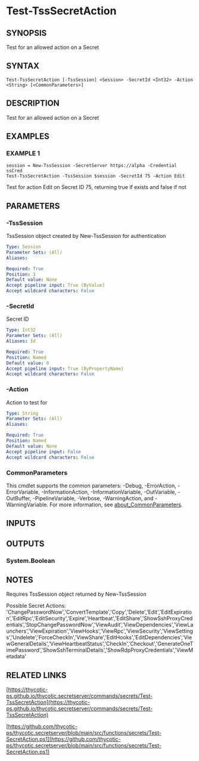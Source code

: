 # Test-TssSecretAction

## SYNOPSIS
Test for an allowed action on a Secret

## SYNTAX

```
Test-TssSecretAction [-TssSession] <Session> -SecretId <Int32> -Action <String> [<CommonParameters>]
```

## DESCRIPTION
Test for an allowed action on a Secret

## EXAMPLES

### EXAMPLE 1
```
session = New-TssSession -SecretServer https://alpha -Credential ssCred
Test-TssSecretAction -TssSession $session -SecretId 75 -Action Edit
```

Test for action Edit on Secret ID 75, returning true if exists and false if not

## PARAMETERS

### -TssSession
TssSession object created by New-TssSession for authentication

```yaml
Type: Session
Parameter Sets: (All)
Aliases:

Required: True
Position: 1
Default value: None
Accept pipeline input: True (ByValue)
Accept wildcard characters: False
```

### -SecretId
Secret ID

```yaml
Type: Int32
Parameter Sets: (All)
Aliases: Id

Required: True
Position: Named
Default value: 0
Accept pipeline input: True (ByPropertyName)
Accept wildcard characters: False
```

### -Action
Action to test for

```yaml
Type: String
Parameter Sets: (All)
Aliases:

Required: True
Position: Named
Default value: None
Accept pipeline input: False
Accept wildcard characters: False
```

### CommonParameters
This cmdlet supports the common parameters: -Debug, -ErrorAction, -ErrorVariable, -InformationAction, -InformationVariable, -OutVariable, -OutBuffer, -PipelineVariable, -Verbose, -WarningAction, and -WarningVariable. For more information, see [about_CommonParameters](http://go.microsoft.com/fwlink/?LinkID=113216).

## INPUTS

## OUTPUTS

### System.Boolean
## NOTES
Requires TssSession object returned by New-TssSession

Possible Secret Actions:
'ChangePasswordNow','ConvertTemplate','Copy','Delete','Edit','EditExpiration','EditRpc','EditSecurity','Expire','Heartbeat','EditShare','ShowSshProxyCredentials','StopChangePasswordNow','ViewAudit','ViewDependencies','ViewLaunchers','ViewExpiration','ViewHooks','ViewRpc','ViewSecurity','ViewSettings','Undelete','ForceCheckIn','ViewShare','EditHooks','EditDependencies','ViewGeneralDetails','ViewHeartbeatStatus','CheckIn','Checkout','GenerateOneTimePassword','ShowSshTerminalDetails','ShowRdpProxyCredentials','ViewMetadata'

## RELATED LINKS

[https://thycotic-ps.github.io/thycotic.secretserver/commands/secrets/Test-TssSecretAction](https://thycotic-ps.github.io/thycotic.secretserver/commands/secrets/Test-TssSecretAction)

[https://github.com/thycotic-ps/thycotic.secretserver/blob/main/src/functions/secrets/Test-SecretAction.ps1](https://github.com/thycotic-ps/thycotic.secretserver/blob/main/src/functions/secrets/Test-SecretAction.ps1)

